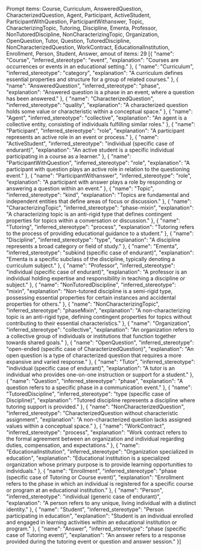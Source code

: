 Prompt items: 
Course, Curriculum, AnsweredQuestion, CharacterizedQuestion, Agent, Participant, ActiveStudent, ParticipantWithQuestion, ParticipantWithanswer, Topic, CharacterizingTopic, Tutoring, Discipline, Ementa, Professor, NonTutoredDiscipline, NonCharacterizingTopic, Organization, OpenQuestion, Tutor, Question, TutoredDiscipline, NonCharacterizedQuestion, WorkContract, EducationalInstitution, Enrollment, Person, Student, Answer, 
amout of items: 29
 [{
    "name": "Course",
    "inferred_stereotype": "event",
    "explanation": "Courses are occurrences or events in an educational setting."
}, {
    "name": "Curriculum",
    "inferred_stereotype": "category",
    "explanation": "A curriculum defines essential properties and structure for a group of related courses."
}, {
    "name": "AnsweredQuestion",
    "inferred_stereotype": "phase",
    "explanation": "Answered question is a phase in an event, where a question has been answered."
}, {
    "name": "CharacterizedQuestion",
    "inferred_stereotype": "quality",
    "explanation": "A characterized question holds some value or characteristic within a conceptual space."
}, {
    "name": "Agent",
    "inferred_stereotype": "collective",
    "explanation": "An agent is a collective entity, consisting of individuals fulfilling similar roles."
}, {
    "name": "Participant",
    "inferred_stereotype": "role",
    "explanation": "A participant represents an active role in an event or process."
}, {
    "name": "ActiveStudent",
    "inferred_stereotype": "individual (specific case of endurant)",
    "explanation": "An active student is a specific individual participating in a course as a learner."
}, {
    "name": "ParticipantWithQuestion",
    "inferred_stereotype": "role",
    "explanation": "A participant with question plays an active role in relation to the questioning event."
}, {
    "name": "ParticipantWithanswer",
    "inferred_stereotype": "role",
    "explanation": "A participant with answer plays a role by responding or answering a question within an event."
}, {
    "name": "Topic",
    "inferred_stereotype": "kind",
    "explanation": "Topics are fundamental and independent entities that define areas of focus or discussion."
}, {
    "name": "CharacterizingTopic",
    "inferred_stereotype": "phase-mixin",
    "explanation": "A characterizing topic is an anti-rigid type that defines contingent properties for topics within a conversation or discussion."
}, {
    "name": "Tutoring",
    "inferred_stereotype": "process",
    "explanation": "Tutoring refers to the process of providing educational guidance to a student."
}, {
    "name": "Discipline",
    "inferred_stereotype": "type",
    "explanation": "A discipline represents a broad category or field of study."
}, {
    "name": "Ementa",
    "inferred_stereotype": "subkind (specific case of endurant)",
    "explanation": "Ementa is a specific subclass of the discipline, typically denoting a curriculum subject."
}, {
    "name": "Professor",
    "inferred_stereotype": "individual (specific case of endurant)",
    "explanation": "A professor is an individual holding expertise and responsibility in teaching a discipline or subject."
}, {
    "name": "NonTutoredDiscipline",
    "inferred_stereotype": "mixin",
    "explanation": "Non-tutored discipline is a semi-rigid type, possessing essential properties for certain instances and accidental properties for others."
}, {
    "name": "NonCharacterizingTopic",
    "inferred_stereotype": "phaseMixin",
    "explanation": "A non-characterizing topic is an anti-rigid type, defining contingent properties for topics without contributing to their essential characteristics."
}, {
    "name": "Organization",
    "inferred_stereotype": "collective",
    "explanation": "An organization refers to a collective group of individuals or institutions that function together towards shared goals."
}, {
    "name": "OpenQuestion",
    "inferred_stereotype": "open-ended (specific case of CharacterizedQuestion)",
    "explanation": "An open question is a type of characterized question that requires a more expansive and varied response."
}, {
    "name": "Tutor",
    "inferred_stereotype": "individual (specific case of endurant)",
    "explanation": "A tutor is an individual who provides one-on-one instruction or support for a student."
}, {
    "name": "Question",
    "inferred_stereotype": "phase",
    "explanation": "A question refers to a specific phase in a communication event."
}, {
    "name": "TutoredDiscipline",
    "inferred_stereotype": "type (specific case of Discipline)",
    "explanation": "Tutored discipline represents a discipline where tutoring support is provided."
}, {
    "name": "NonCharacterizedQuestion",
    "inferred_stereotype": "CharacterizedQuestion without characteristic assignment",
    "explanation": "A non-characterized question lacks assigned values within a conceptual space."
}, {
    "name": "WorkContract",
    "inferred_stereotype": "process",
    "explanation": "Work contract refers to the formal agreement between an organization and individual regarding duties, compensation, and expectations."
}, {
    "name": "EducationalInstitution",
    "inferred_stereotype": "Organization specialized in education",
    "explanation": "Educational institution is a specialized organization whose primary purpose is to provide learning opportunities to individuals."
}, {
    "name": "Enrollment",
    "inferred_stereotype": "phase (specific case of Tutoring or Course event)",
    "explanation": "Enrollment refers to the phase in which an individual is registered for a specific course or program at an educational institution."
}, {
    "name": "Person",
    "inferred_stereotype": "individual (generic case of endurant)",
    "explanation": "A person refers to any unique, living individual with a distinct identity."
}, {
    "name": "Student",
    "inferred_stereotype": "Person participating in education",
    "explanation": "Student is an individual enrolled and engaged in learning activities within an educational institution or program."
}, {
    "name": "Answer",
    "inferred_stereotype": "phase (specific case of Tutoring event)",
    "explanation": "An answer refers to a response provided during the tutoring event or question and answer session."
}]
